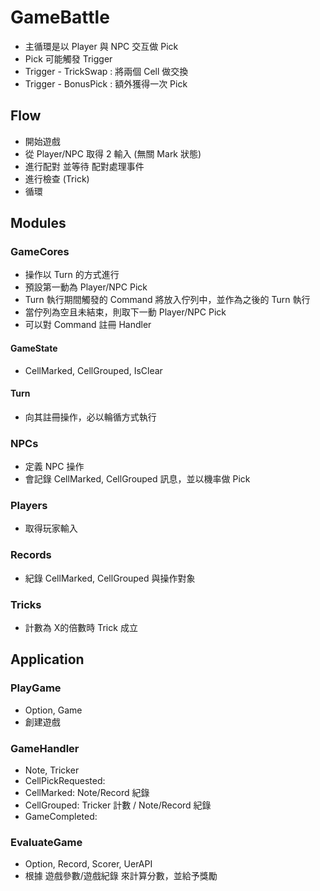 # GameBattle
- 主循環是以 Player 與 NPC 交互做 Pick
- Pick 可能觸發 Trigger
- Trigger - TrickSwap : 將兩個 Cell 做交換
- Trigger - BonusPick : 額外獲得一次 Pick

## Flow
- 開始遊戲
- 從 Player/NPC 取得 2 輸入 (無關 Mark 狀態)
- 進行配對 並等待 配對處理事件
- 進行檢查 (Trick)
- 循環


## Modules

### GameCores
- 操作以 Turn 的方式進行
- 預設第一動為 Player/NPC Pick
- Turn 執行期間觸發的 Command 將放入佇列中，並作為之後的 Turn 執行
- 當佇列為空且未結束，則取下一動 Player/NPC Pick
- 可以對 Command 註冊 Handler

#### GameState
- CellMarked, CellGrouped, IsClear

#### Turn
- 向其註冊操作，必以輪循方式執行

### NPCs
- 定義 NPC 操作
- 會記錄 CellMarked, CellGrouped 訊息，並以機率做 Pick

### Players
- 取得玩家輸入

### Records
- 紀錄 CellMarked, CellGrouped 與操作對象

### Tricks
- 計數為 X的倍數時 Trick 成立





## Application

### PlayGame
* Option, Game
* 創建遊戲

### GameHandler
* Note, Tricker
* CellPickRequested: 
* CellMarked: Note/Record 紀錄
* CellGrouped: Tricker 計數 / Note/Record 紀錄
* GameCompleted:

### EvaluateGame
* Option, Record, Scorer, UerAPI
* 根據 遊戲參數/遊戲紀錄 來計算分數，並給予獎勵
